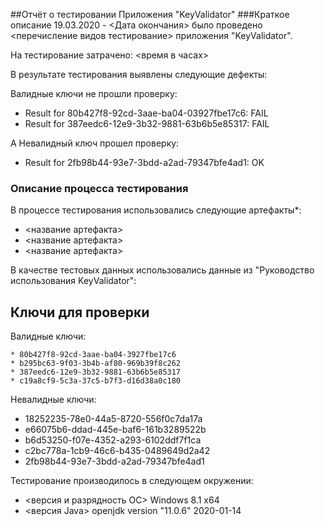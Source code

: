 ##Отчёт о тестировании Приложения "KeyValidator"
###Краткое описание
19.03.2020 - <Дата окончания> было проведено <перечисление видов тестирование> приложения "KeyValidator".

На тестирование затрачено: <время в часах>

В результате тестирования выявлены следующие дефекты:

Валидные ключи не прошли проверку:

* Result for 80b427f8-92cd-3aae-ba04-03927fbe17c6: FAIL
* Result for 387eedc6-12e9-3b32-9881-63b6b5e85317: FAIL

А Невалидный ключ прошел проверку:
* Result for 2fb98b44-93e7-3bdd-a2ad-79347bfe4ad1: OK

### Описание процесса тестирования
В процессе тестирования использовались следующие артефакты*:

* <название артефакта>
* <название артефакта>
* <название артефакта>

В качестве тестовых данных использовались данные из "Руководство использования KeyValidator":

## Ключи для проверки

Валидные ключи:
```* 8f05e6a7-70e9-33d7-bfe7-b19eae0d8998
* 80b427f8-92cd-3aae-ba04-3927fbe17c6
* b295bc63-9f03-3b4b-af80-969b39f8c262
* 387eedc6-12e9-3b32-9881-63b6b5e85317
* c19a8cf9-5c3a-37c5-b7f3-d16d38a0c180
```
Невалидные ключи:
* 18252235-78e0-44a5-8720-556f0c7da17a
* e66075b6-ddad-445e-baf6-161b3289522b
* b6d53250-f07e-4352-a293-6102ddf7f1ca
* c2bc778a-1cb9-46c6-b435-0489649d2a42
* 2fb98b44-93e7-3bdd-a2ad-79347bfe4ad1

Тестирование производилось в следующем окружении:

* <версия и разрядность ОС> Windows 8.1 x64
* <версия Java> openjdk version "11.0.6" 2020-01-14